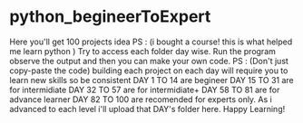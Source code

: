 # python_begineerToExpert

Here you'll get 100 projects idea 
PS : (i bought a course! this is what helped me learn python ) 
Try to access each folder day wise. Run the program observe the output and then you can make your own code.
PS : (Don't just copy-paste the code)
building each project on each day will require you to learn new skills so be consistent 
DAY 1 TO 14  are begineer
DAY 15 TO 31 are for intermidiate
DAY 32 TO 57 are for intermidiate+
DAY 58 TO 81 are for advance learner 
DAY 82 TO 100 are recomended for experts only.
As i advanced to each level i'll upload that DAY's folder here.
Happy Learning!